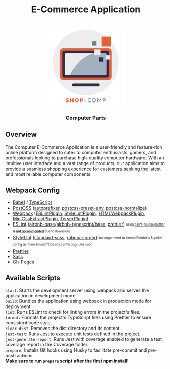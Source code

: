 <h1 align="center">
E-Commerce Application
</h1>
<p align="center">
<br>
  <a href="https://revealjs.com">
  <img src="./public/logo.png" alt="reveal.js" width="250">
  </a>
  <br>
</p>
<h3 align="center">
Computer Parts
</h3>

## Overview
The Computer E-Commerce Application is a user-friendly and feature-rich online platform designed to cater to computer 
enthusiasts, gamers, and professionals looking to purchase high-quality computer hardware. With an intuitive user 
interface and a vast range of products, our application aims to provide a seamless shopping experience for customers 
seeking the latest and most reliable computer components.  

## Webpack Config
- [Babel](https://babel.dev/docs/en/next/babel-core) / [TypeScript](https://www.typescriptlang.org/)  
- [PostCSS](https://postcss.org/) ([autoprefixer](https://github.com/postcss/autoprefixer), [postcss-preset-env](https://github.com/csstools/postcss-plugins/tree/main/plugin-packs/postcss-preset-env), [postcss-normalize](https://github.com/csstools/postcss-normalize))  
- [Webpack](https://github.com/webpack/webpack) ([ESLintPlugin](https://github.com/webpack-contrib/eslint-webpack-plugin), [StyleLintPlugin](https://github.com/webpack-contrib/stylelint-webpack-plugin), [HTMLWebpackPlugin](https://github.com/jantimon/html-webpack-plugin), [MiniCssExtractPlugin](https://github.com/webpack-contrib/mini-css-extract-plugin), [TerserPlugin](https://terser.org))  
- [ESLint](https://eslint.org) ([airbnb-base](https://github.com/airbnb/javascript)/[airbnb-typescript/base](https://github.com/iamturns/eslint-config-airbnb-typescript), [prettier](https://github.com/prettier/eslint-config-prettier)) <sub><sup>using [eslint-plugin-prettier](https://github.com/prettier/eslint-plugin-prettier) <b>is [not recommended](https://prettier.io/docs/en/integrating-with-linters.html#notes)</b> due to downsides</sup></sub>  
- [StyleLint](https://stylelint.io) ([standard-scss](https://github.com/stylelint-scss/stylelint-config-standard-scss), [rational-order](https://github.com/constverum/stylelint-config-rational-order)) <sub><sup> no longer need to extend Prettier's Stylelint config as there shouldn't be any conflicting rules soon</sup></sub>  
- [Prettier](https://prettier.io)  
- [Sass](https://github.com/sass/dart-sass)  
- [Gh-Pages](https://github.com/tschaub/gh-pages)

## Available Scripts
```start```: Starts the development server using webpack and serves the application in development mode.\
```build```: Bundles the application using webpack in production mode for deployment.\
```lint```: Runs ESLint to check for linting errors in the project's files.\
```format```: Formats the project's TypeScript files using Prettier to ensure consistent code style.\
```clear-dist```: Removes the dist directory and its content.\
```jest-test```: Runs Jest to execute unit tests defined in the project.\
```jest-generate-report```: Runs Jest with coverage enabled to generate a test coverage report in the Coverage folder.\
```prepare```: Installs Git hooks using Husky to facilitate pre-commit and pre-push actions.\
**Make sure to run ```prepare``` script after the first npm install!**


